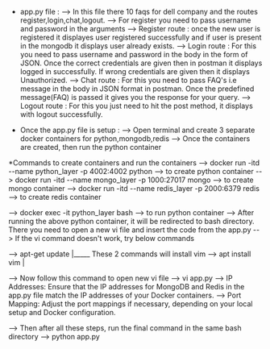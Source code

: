  * app.py file :
--> In this file there 10 faqs for dell company and the routes register,login,chat,logout.
--> For register you need to pass username and password in the arguments
--> Register route : once the new user is registered it displayes user registered successfully and if user is present in the mongodb it displays user already exists.
--> Login route : For this you need to pass username and password in the body in the form of JSON. Once the correct credentials are given then in postman it displays logged in successfully.
                  If wrong credentials are given then it displays Unauthorized.
--> Chat route : For this you need to pass FAQ's i.e message in the body in JSON format in postman. Once the predefined message(FAQ) is passed it gives you the response for your query.
--> Logout route : For this you just need to hit the post method, it displays with logout successfully.

* Once the app.py file is setup :
--> Open terminal and create 3 separate docker containers for python,mongodb,redis
--> Once the containers are created, then run the python container

*Commands to create containers and run the containers 
 --> docker run -itd --name python_layer -p 4002:4002 python --> to create python container
 --> docker run -itd --name mongo_layer -p 1000:27017 mongo --> to create mongo container
 --> docker run -itd --name redis_layer -p 2000:6379 redis --> to create redis container

 --> docker exec -it python_layer bash  --> to run python container
 --> After running the above python container, it will be redirected to bash directory. There you need to open a new vi file and insert the code from the app.py
 --> If the vi command doesn't work, try below commands

 --> apt-get update    |_____ These 2 commands will install vim
 --> apt install vim   |

 --> Now follow this command to open new vi file
 --> vi app.py
 --> IP Addresses: Ensure that the IP addresses for MongoDB and Redis in the app.py file match the IP addresses of your Docker containers.
 --> Port Mapping: Adjust the port mappings if necessary, depending on your local setup and Docker configuration.

--> Then after all these steps, run the final command in the same bash directory
--> python app.py
 
